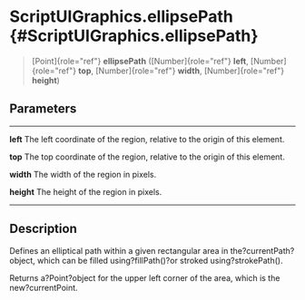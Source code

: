 ScriptUIGraphics.ellipsePath {#ScriptUIGraphics.ellipsePath}
============================

> [Point]{role="ref"} **ellipsePath** ([Number]{role="ref"} **left**,
> [Number]{role="ref"} **top**, [Number]{role="ref"} **width**,
> [Number]{role="ref"} **height**)

Parameters
----------

  ------------ ------------------------------------------------------------
  **left**     The left coordinate of the region, relative to the origin of
               this element.

  **top**      The top coordinate of the region, relative to the origin of
               this element.

  **width**    The width of the region in pixels.

  **height**   The height of the region in pixels.
  ------------ ------------------------------------------------------------

Description
-----------

Defines an elliptical path within a given rectangular area in
the?currentPath?object, which can be filled using?fillPath()?or stroked
using?strokePath().

Returns a?Point?object for the upper left corner of the area, which is
the new?currentPoint.
